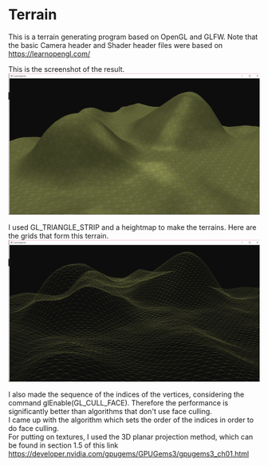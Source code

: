 # Terrain
This is a terrain generating program based on OpenGL and GLFW.
Note that the basic Camera header and Shader header files were based on https://learnopengl.com/

This is the screenshot of the result.
![Screenshot](screenshots/Terrain.png)

I used GL_TRIANGLE_STRIP and a heightmap to make the terrains. Here are the grids that form this terrain.
![Screenshot](screenshots/TerrainGrid.png)

I also made the sequence of the indices of the vertices, considering the command glEnable(GL_CULL_FACE). Therefore the performance is significantly better than algorithms that don't use face culling.  
I came up with the algorithm which sets the order of the indices in order to do face culling.  
For putting on textures, I used the 3D planar projection method, which can be found in section 1.5 of this link 
https://developer.nvidia.com/gpugems/GPUGems3/gpugems3_ch01.html
